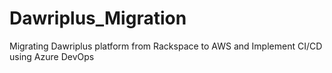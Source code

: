 # Dawriplus_Migration
Migrating Dawriplus platform from Rackspace to AWS and Implement CI/CD using Azure DevOps
